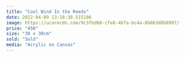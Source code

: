 ```yaml
---
title: "Cool Wind In the Reeds"
date: 2022-04-09 13:18:38.515106
image: https://ucarecdn.com/9c3fbd60-cfe8-4bfa-bc4a-8b063d8b8997/
price: "450"
size: "30 x 30cm"
sold: "Sold"
media: "Acrylic on Canvas"
---
```



